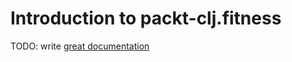 # Introduction to packt-clj.fitness

TODO: write [great documentation](http://jacobian.org/writing/what-to-write/)
